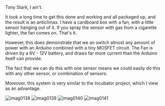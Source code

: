 Tony Stark, I ain't.

It took a long time to get this done and working and all packaged up, and the result is an anticlimax. I have a cardboard
box with a fan, with a little sensor hanging out of it. If you spray the sensor with gas from a cigarette lighter, 
the fan comes on.  That's it.

However, this does demonstrate that we an switch almost any amount of power with an Arduino combined with a tiny MOSFET
circuit. The Fan is driven by a 6V - 12V battery, and draws far more current than the Arduino itself can provide.

The fact that we can do this with one sensor means we could easily do this with any other sensor, or combination of sensors.

Moreover, this system is very similar to the Incubator project, which I view as an advantage.



![imag0138](https://cloud.githubusercontent.com/assets/5296671/7643871/2aa18218-fa63-11e4-9f3e-c5d4696be52b.jpg)
![imag0139](https://cloud.githubusercontent.com/assets/5296671/7643870/2a9f7004-fa63-11e4-83f2-9ecec59a7c63.jpg)
![imag0140](https://cloud.githubusercontent.com/assets/5296671/7643872/2aa1f87e-fa63-11e4-9f56-54803d608631.jpg)
![imag0141](https://cloud.githubusercontent.com/assets/5296671/7643873/2aa2720e-fa63-11e4-8b0e-a919ef6a39fa.jpg)
